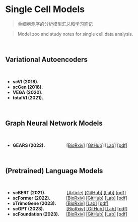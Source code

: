 # Single Cell Models

> 单细胞测序的分析模型汇总和学习笔记

> Model zoo and study notes for single cell data analysis.

<br>

## Variational Autoencoders

<br>

- **scVI (2018).**
- **scGen (2018).**
- **VEGA (2020).**
- **totalVI (2021).**

<br>

## Graph Neural Network Models

<br>

- **GEARS (2022).** &emsp;&emsp;&emsp;&emsp;&nbsp; [[BioRxiv]](https://www.biorxiv.org/content/10.1101/2022.07.12.499735) [[GitHub]](https://github.com/snap-stanford/GEARS) [[Lab]](http://snap.stanford.edu/) [[pdf]](https://www.biorxiv.org/content/10.1101/2022.07.12.499735.full.pdf)

<br>

## (Pretrained) Language Models

<br>

- **scBERT (2021).** &emsp;&emsp;&emsp;&emsp;&nbsp; [[Article]](https://www.nature.com/articles/s42256-022-00534-z) [[GitHub]](https://github.com/TencentAILabHealthcare/scBERT) [[Lab]](https://ai.tencent.com/ailab) [[pdf]](https://www.nature.com/articles/s42256-022-00534-z.pdf)
- **scFormer (2022).** &emsp;&emsp;&emsp; [[BioRxiv]](https://www.biorxiv.org/content/10.1101/2022.11.20.517285) [[GitHub]](https://github.com/bowang-lab/scFormer) [[Lab]](https://wanglab.ml/) [[pdf]](https://www.biorxiv.org/content/10.1101/2022.11.20.517285.full.pdf)
- **xTrimoGene (2023).** &emsp;&emsp;[[BioRxiv]](https://www.biorxiv.org/content/10.1101/2023.03.24.534055) [[Lab]](https://www.biomap.com/) [[pdf]](https://www.biorxiv.org/content/10.1101/2023.03.24.534055.full.pdf)
- **scGPT (2023).** &emsp;&emsp;&emsp;&emsp;&ensp; [[BioRxiv]](https://www.biorxiv.org/content/10.1101/2023.04.30.538439) [[GitHub]](https://github.com/bowang-lab/scGPT) [[Lab]](https://wanglab.ml/) [[pdf]](https://www.biorxiv.org/content/10.1101/2023.04.30.538439.full.pdf)
- **scFoundation (2023).** &emsp; [[BioRxiv]](https://www.biorxiv.org/content/10.1101/2023.05.29.542705) [[GitHub]](https://github.com/biomap-research/scFoundation) [[Lab]](https://www.biomap.com/) [[pdf]](https://www.biorxiv.org/content/10.1101/2023.05.29.542705.full.pdf)

<br>

